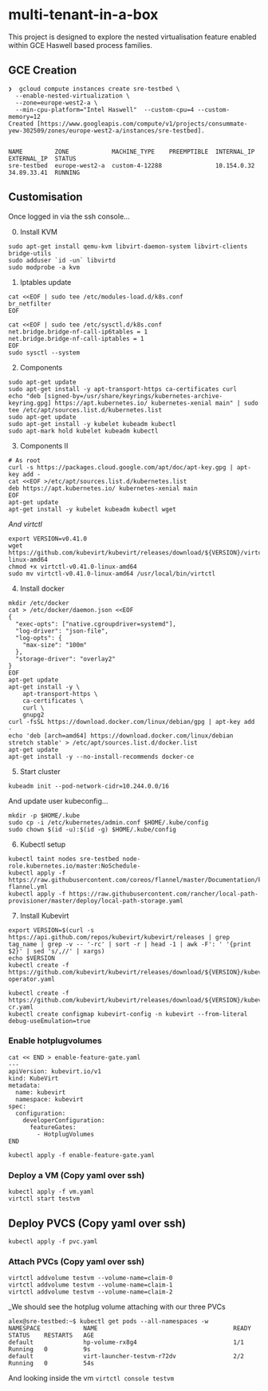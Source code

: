 # multi-tenant-in-a-box

This project is designed to explore the nested virtualisation feature enabled within GCE Haswell based process families.


## GCE Creation

```
❯  gcloud compute instances create sre-testbed \
  --enable-nested-virtualization \
  --zone=europe-west2-a \
  --min-cpu-platform="Intel Haswell"  --custom-cpu=4 --custom-memory=12
Created [https://www.googleapis.com/compute/v1/projects/consummate-yew-302509/zones/europe-west2-a/instances/sre-testbed].


NAME         ZONE            MACHINE_TYPE    PREEMPTIBLE  INTERNAL_IP  EXTERNAL_IP  STATUS
sre-testbed  europe-west2-a  custom-4-12288               10.154.0.32  34.89.33.41  RUNNING
```

## Customisation

Once logged in via the ssh console...

0. Install KVM

```
sudo apt-get install qemu-kvm libvirt-daemon-system libvirt-clients bridge-utils
sudo adduser `id -un` libvirtd
sudo modprobe -a kvm
 ```

1. Iptables update
```
cat <<EOF | sudo tee /etc/modules-load.d/k8s.conf
br_netfilter
EOF

cat <<EOF | sudo tee /etc/sysctl.d/k8s.conf
net.bridge.bridge-nf-call-ip6tables = 1
net.bridge.bridge-nf-call-iptables = 1
EOF
sudo sysctl --system
```

2. Components 
  
```
sudo apt-get update
sudo apt-get install -y apt-transport-https ca-certificates curl
echo "deb [signed-by=/usr/share/keyrings/kubernetes-archive-keyring.gpg] https://apt.kubernetes.io/ kubernetes-xenial main" | sudo tee /etc/apt/sources.list.d/kubernetes.list
sudo apt-get update
sudo apt-get install -y kubelet kubeadm kubectl
sudo apt-mark hold kubelet kubeadm kubectl
```

3. Components II
```
# As root
curl -s https://packages.cloud.google.com/apt/doc/apt-key.gpg | apt-key add -
cat <<EOF >/etc/apt/sources.list.d/kubernetes.list
deb https://apt.kubernetes.io/ kubernetes-xenial main
EOF
apt-get update
apt-get install -y kubelet kubeadm kubectl wget

```

_And virtctl_

```
export VERSION=v0.41.0
wget https://github.com/kubevirt/kubevirt/releases/download/${VERSION}/virtctl-${VERSION}-linux-amd64
chmod +x virtctl-v0.41.0-linux-amd64
sudo mv virtctl-v0.41.0-linux-amd64 /usr/local/bin/virtctl
```

4. Install docker

```
mkdir /etc/docker
cat > /etc/docker/daemon.json <<EOF
{
  "exec-opts": ["native.cgroupdriver=systemd"],
  "log-driver": "json-file",
  "log-opts": {
    "max-size": "100m"
  },
  "storage-driver": "overlay2"
}
EOF
apt-get update
apt-get install -y \
    apt-transport-https \
    ca-certificates \
    curl \
    gnupg2
curl -fsSL https://download.docker.com/linux/debian/gpg | apt-key add -
echo 'deb [arch=amd64] https://download.docker.com/linux/debian stretch stable' > /etc/apt/sources.list.d/docker.list
apt-get update
apt-get install -y --no-install-recommends docker-ce
```

5. Start cluster

```
kubeadm init --pod-network-cidr=10.244.0.0/16
```

And update user kubeconfig...

```
mkdir -p $HOME/.kube
sudo cp -i /etc/kubernetes/admin.conf $HOME/.kube/config
sudo chown $(id -u):$(id -g) $HOME/.kube/config
```

6. Kubectl setup

```
kubectl taint nodes sre-testbed node-role.kubernetes.io/master:NoSchedule-
kubectl apply -f https://raw.githubusercontent.com/coreos/flannel/master/Documentation/kube-flannel.yml
kubectl apply -f https://raw.githubusercontent.com/rancher/local-path-provisioner/master/deploy/local-path-storage.yaml
```

7. Install Kubevirt

```
export VERSION=$(curl -s https://api.github.com/repos/kubevirt/kubevirt/releases | grep tag_name | grep -v -- '-rc' | sort -r | head -1 | awk -F': ' '{print $2}' | sed 's/,//' | xargs)
echo $VERSION
kubectl create -f https://github.com/kubevirt/kubevirt/releases/download/${VERSION}/kubevirt-operator.yaml

kubectl create -f https://github.com/kubevirt/kubevirt/releases/download/${VERSION}/kubevirt-cr.yaml
kubectl create configmap kubevirt-config -n kubevirt --from-literal debug-useEmulation=true
```

### Enable hotplugvolumes

```
cat << END > enable-feature-gate.yaml
---
apiVersion: kubevirt.io/v1
kind: KubeVirt
metadata:
  name: kubevirt
  namespace: kubevirt
spec:
  configuration:
    developerConfiguration: 
      featureGates:
        - HotplugVolumes
END

kubectl apply -f enable-feature-gate.yaml
```

### Deploy a VM (Copy yaml over ssh)

```
kubectl apply -f vm.yaml
virtctl start testvm
```

## Deploy PVCS (Copy yaml over ssh)

```
kubectl apply -f pvc.yaml
```
### Attach PVCs (Copy yaml over ssh)

```
virtctl addvolume testvm --volume-name=claim-0
virtctl addvolume testvm --volume-name=claim-1
virtctl addvolume testvm --volume-name=claim-2
```

_We should see the hotplug volume attaching with our three PVCs

```
alex@sre-testbed:~$ kubectl get pods --all-namespaces -w
NAMESPACE            NAME                                      READY   STATUS    RESTARTS   AGE
default              hp-volume-rx8g4                           1/1     Running   0          9s
default              virt-launcher-testvm-r72dv                2/2     Running   0          54s
```

And looking inside the vm `virtctl console testvm`
